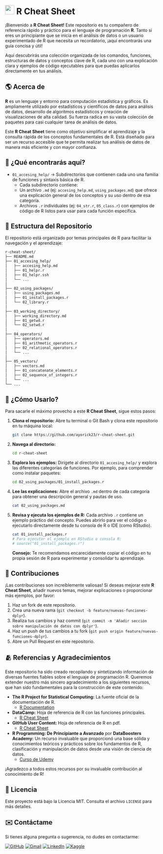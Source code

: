 # <img width="30" height="30" src="https://img.icons8.com/?size=100&id=CLvQeiwFpit4&format=png&color=000000" alt="r"> R Cheat Sheet

¡Bienvenido a **R Cheat Sheet!** Este repositorio es tu compañero de referencia rápido y práctico para el lenguaje de programación **R**. Tanto si eres un principiante que se inicia en el análisis de datos o un usuario experimentado de R que necesita un recordatorio, ¡aquí encontrarás una guía concisa y útil!

Aquí descubrirás una colección organizada de los comandos, funciones, estructuras de datos y conceptos clave de R, cada uno con una explicación clara y ejemplos de código ejecutables para que puedas aplicarlos directamente en tus análisis.

## 🌎 Acerca de

**R** es un lenguaje y entorno para computación estadística y gráficos. Es ampliamente utilizado por estadísticos y científicos de datos para análisis de datos, desarrollo de algoritmos estadísticos y creación de visualizaciones de alta calidad. Su fuerza radica en su vasta colección de paquetes para casi cualquier tarea de análisis de datos.

Este **R Cheat Sheet** tiene como objetivo simplificar el aprendizaje y la consulta rápida de los conceptos fundamentales de R. Está diseñado para ser un recurso accesible que te permita realizar tus análisis de datos de manera más eficiente y con mayor confianza.

## 🚀 ¿Qué encontrarás aquí?

- `01_accesing_help/` → Subdirectorios que contienen cada uno una familia de funciones y sintaxis básica de R.
  - Cada subdirectorio contiene:
  - Un archivo `.md` (ej: `accesing_help.md`, `using_packages.md`) que ofrece una explicación general de los conceptos y su uso dentro de esa categoría.
  - Archivos `.r` individuales (ej: `04_str.r`, `05_class.r`) con ejemplos de código de R listos para usar para cada función específica.

## 📂 Estructura del Repositorio

El repositorio está organizado por temas principales de R para facilitar la navegación y el aprendizaje:

```bash
r-cheat-sheet/
├── README.md
├── 01_accesing_help/
│   ├── accesing_help.md
│   ├── 01_helpr.r
│   ├── 01_helpr.ssh
│   └── ...
│
├── 02_using_packages/
│   ├── using_packages.md
│   ├── 01_install_packages.r
│   └── 02_library.r
│
├── 03_working_directory/
│   ├── working_directory.md
│   ├── 01_getwd.r
│   └── 02_setwd.r
│
├── 04_operators/
│   ├── operators.md
│   ├── 01_arithmetic_operators.r
│   ├── 02_relational_operators.r
│   └── ...
│
├── 05_vectors/
│   ├── vectors.md
│   ├── 01_concatenate_elements.r
│   ├── 02_sequence_of_integers.r
│   └── ...
└── ...
```

## 📝 ¿Cómo Usarlo?

Para sacarle el máximo provecho a este **R Cheat Sheet**, sigue estos pasos:

1. **Clona el repositorio:** Abre tu terminal o Git Bash y clona este repositorio en tu máquina local:

   ```bash
   git clone https://github.com/ayorick23/r-cheat-sheet.git
   ```

2. **Navega al directorio:**

   ```bash
   cd r-cheat-sheet
   ```

3. **Explora los ejemplos:** Dirígete al directorio `01_accesing_help/` y explora las diferentes categorías de funciones. Por ejemplo, para comprender como instalar paquetes:

   ```bash
   cd 02_using_packages/01_install_packages.r
   ```

4. **Lee las explicaciones:** Abre el archivo `.md` dentro de cada categoría para obtener una descripción general y pautas de uso.

   ```bash
   cat 02_using_packages.md
   ```

5. **Revisa y ejecuta los ejemplos de R:** Cada archivo `.r` contiene un ejemplo práctico del concepto. Puedes abrirlo para ver el código o ejecutarlo directamente desde tu consola de R o IDE (como RStudio).

   ```bash
   cat 01_install_packages.r
   # Para ejecutar el ejemplo en RStudio o consola R:
   # source("01_install_packages.r")
   ```

   **Consejo:** Te recomendamos encarecidamente copiar el código en tu propia sesión de R para experimentar y consolidar tu aprendizaje.

## 🤝 Contribuciones

¡Las contribuciones son increíblemente valiosas! Si deseas mejorar este **R Cheat Sheet**, añadir nuevos temas, mejorar explicaciones o proporcionar más ejemplos, por favor:

1. Haz un fork de este repositorio.
2. Crea una nueva rama (`git checkout -b feature/nuevas-funciones-dplyr`).
3. Realiza tus cambios y haz commit (`git commit -m 'Añadir sección sobre manipulación de datos con dplyr'`).
4. Haz un push de tus cambios a tu fork (`git push origin feature/nuevas-funciones-dplyr`).
5. Abre un Pull Request en este repositorio.

## 🫂 Referencias y Agradecimientos

Este repositorio ha sido creado recopilando y sintetizando información de diversas fuentes fiables sobre el lenguaje de programación R. Queremos extender nuestro más sincero agradecimiento a los siguientes recursos, que han sido fundamentales para la construcción de este contenido:

- **The R Project for Statistical Computing:** La fuente oficial de la documentación de R.
  - [R Documentation](https://www.r-project.org/)
- **DataCamp:** Hoja de referencia de R con las funciones principales.
  - [R Cheat Sheet](https://www.datacamp.com/cheat-sheet/getting-started-r)
- **GitHub User Content:** Hoja de referencia de R en pdf.
  - [R Cheat Sheet](https://raw.githubusercontent.com/rstudio/cheatsheets/main/translations/spanish/base-r_es.pdf)
- **R Programming: De Principiante a Avanzado** por **DataBoosters Academy:** Un recurso invaluable que proporcionó una base sólida y conocimientos teóricos y prácticos sobre los fundamentos de R, clasificación y manipulación de datos desde una visión de ciencia de datos.
  - [Curso de Udemy](https://www.udemy.com/course/r-programming-desde-cero-analisis-de-datos/?kw=r+programming%3A&src=sac&couponCode=KEEPLEARNING)

¡Agradezco a todos estos recursos por su invaluable contribución al conocimiento de R!

## 📃 Licencia

Este proyecto está bajo la Licencia MIT. Consulta el archivo `LICENSE` para más detalles.

## ✉️ Contáctame

Si tienes alguna pregunta o sugerencia, no dudes en contactarme:

[![GitHub](https://img.shields.io/badge/-GitHub-181717?style=flat&logo=github&logoColor=white)](https://github.com/ayorick23)
[![Gmail](https://img.shields.io/badge/-Email-D14836?style=flat&logo=gmail&logoColor=white)](mailto:mayorickhenry@gmail.com)
[![LinkedIn](https://img.shields.io/badge/-LinkedIn-blue?style=flat&logo=linkedin&logoColor=white)](https://linkedin.com/in/dereckmendez/)
[![Kaggle](https://img.shields.io/badge/-Kaggle-181717?style=flat&logo=kaggle&logoColor=white)](https://www.kaggle.com/dereckmendez)

